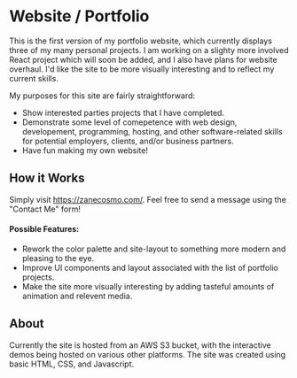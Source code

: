 # Website / Portfolio
This is the first version of my portfolio website, which currently displays three of my many personal projects. I am working on a slighty more involved React project which will soon be added, and I also have plans for website overhaul. I'd like the site to be more visually interesting and to reflect my current skills.

My purposes for this site are fairly straightforward:
- Show interested parties projects that I have completed.
- Demonstrate some level of comepetence with web design, developement, programming, hosting, and other software-related skills for potential employers, clients, and/or business partners.
- Have fun making my own website!

## How it Works
Simply visit https://zanecosmo.com/. Feel free to send a message using the "Contact Me" form!

#### Possible Features:
- Rework the color palette and site-layout to something more modern and pleasing to the eye.
- Improve UI components and layout associated with the list of portfolio projects.
- Make the site more visually interesting by adding tasteful amounts of animation and relevent media.

## About
Currently the site is hosted from an AWS S3 bucket, with the interactive demos being hosted on various other platforms. The site was created using basic HTML, CSS, and Javascript.
